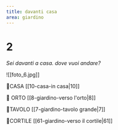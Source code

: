 ```yaml
---
title: davanti casa
area: giardino
---
```

# 2
_Sei davanti a casa. dove vuoi andare?_

![[foto_6.jpg]]

 👣CASA [[10-casa-in casa|10]]

👣 ORTO [[8-giardino-verso l'orto|8]]

👀TAVOLO [[7-giardino-tavolo grande|7]]

👣CORTILE [[61-giardino-verso il cortile|61]] 

